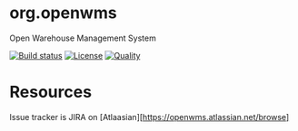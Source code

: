 org.openwms
=====================
Open Warehouse Management System

[![Build status][travis-image]][travis-url]
[![License][license-image]][license-url]
[![Quality][codacy-image]][codacy-url]

[travis-image]: https://img.shields.io/travis/openwms/org.openwms.svg?style=flat-square
[travis-url]: https://travis-ci.org/openwms/org.openwms
[license-image]: http://img.shields.io/:license-GPLv3-blue.svg?style=flat-square
[license-url]: LICENSE
[codacy-image]: https://img.shields.io/codacy/1081cebbe27b40a8be16b6524f246b6b.svg?style=flat-square
[codacy-url]: https://www.codacy.com/public/openwms/org.openwms

# Resources #

Issue tracker is JIRA on [Atlaasian][https://openwms.atlassian.net/browse]